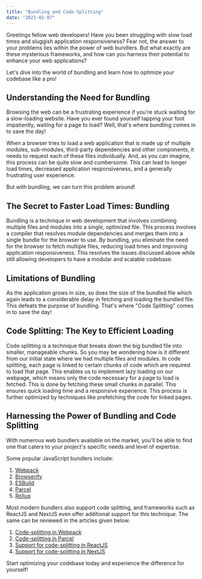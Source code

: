 ```yaml
---
title: "Bundling and Code-Splitting"
date: "2023-02-07"
---
```


Greetings fellow web developers! Have you been struggling with slow load times and sluggish application responsiveness? Fear not, the answer to your problems lies within the power of web bundlers. But what exactly are these mysterious frameworks, and how can you harness their potential to enhance your web applications?

Let's dive into the world of bundling and learn how to optimize your codebase like a pro!

## Understanding the Need for Bundling

Browsing the web can be a frustrating experience if you're stuck waiting for a slow-loading website. Have you ever found yourself tapping your foot impatiently, waiting for a page to load? Well, that's where bundling comes in to save the day!

When a browser tries to load a web application that is made up of multiple modules, sub-modules, third-party dependencies and other components, it needs to request each of these files individually. And, as you can imagine, this process can be quite slow and cumbersome. This can lead to longer load times, decreased application responsiveness, and a generally frustrating user experience.

But with bundling, we can turn this problem around!

## The Secret to Faster Load Times: Bundling

Bundling is a technique in web development that involves combining multiple files and modules into a single, optimized file. This process involves a compiler that resolves module dependencies and merges them into a single bundle for the browser to use. By bundling, you eliminate the need for the browser to fetch multiple files, reducing load times and improving application responsiveness. This resolves the issues discussed above while still allowing developers to have a modular and scalable codebase.

## Limitations of Bundling

As the application grows in size, so does the size of the bundled file which again leads to a considerable delay in fetching and loading the bundled file. This defeats the purpose of bundling. That's where "Code Splitting" comes in to save the day!

## Code Splitting: The Key to Efficient Loading

Code splitting is a technique that breaks down the big bundled file into smaller, manageable chunks. So you may be wondering how is it different from our initial state where we had multiple files and modules. In code splitting, each page is linked to certain chunks of code which are required to load that page. This enables us to implement lazy loading on our webpage, which means only the code necessary for a page to load is fetched. This is done by fetching these small chunks in parallel. This ensures quick loading time and a responsive experience. This process is further optimized by techniques like prefetching the code for linked pages.

## Harnessing the Power of Bundling and Code Splitting

With numerous web bundlers available on the market, you'll be able to find one that caters to your project's specific needs and level of expertise.

Some popular JavaScript bundlers include:

1. [Webpack](https://webpack.js.org/)
2. [Browserify](https://browserify.org/)
3. [ESBuild](https://esbuild.github.io/)
4. [Parcel](https://parceljs.org/)
5. [Rollup](https://rollupjs.org/)

Most modern bundlers also support code splitting, and frameworks such as ReactJS and NextJS even offer additional support for this technique. The same can be reviewed in the articles given below.

1. [Code-splitting in Webpack](https://webpack.js.org/guides/code-splitting/)
2. [Code-splitting in Parcel](https://parceljs.org/features/code-splitting/)
3. [Support for code-splitting in ReactJS](https://reactjs.org/docs/code-splitting.html)
4. [Support for code-splitting in NextJS](https://nextjs.org/learn/foundations/how-nextjs-works/code-splitting)

Start optimizing your codebase today and experience the difference for yourself!
